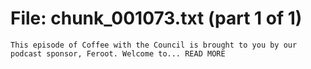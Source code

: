 ﻿# File: chunk_001073.txt (part 1 of 1)
```
This episode of Coffee with the Council is brought to you by our podcast sponsor, Feroot. Welcome to... READ MORE
```

